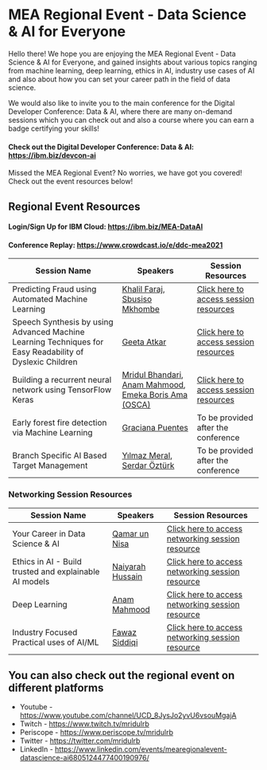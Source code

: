 # MEA Regional Event - Data Science & AI for Everyone

Hello there! We hope you are enjoying the MEA Regional Event - Data Science & AI for Everyone, and gained insights about various topics ranging from machine learning, deep learning, ethics in AI, industry use cases of AI and also about how you can set your career path in the field of data science.

We would also like to invite you to the main conference for the Digital Developer Conference: Data & AI, where there are many on-demand sessions which you can check out and also a course where you can earn a badge certifying your skills!

#### Check out the Digital Developer Conference: Data & AI: https://ibm.biz/devcon-ai

Missed the MEA Regional Event? No worries, we have got you covered! Check out the event resources below!

## Regional Event Resources

#### Login/Sign Up for IBM Cloud: https://ibm.biz/MEA-DataAI

#### Conference Replay: https://www.crowdcast.io/e/ddc-mea2021

|Session Name|Speakers|Session Resources|
|----|----|----|
|Predicting Fraud using Automated Machine Learning|[Khalil Faraj](https://www.linkedin.com/in/khalilfaraj/), [Sbusiso Mkhombe](https://www.linkedin.com/in/sbusisomkhombe/)|[Click here to access session resources](https://github.com/IBMDeveloperMEA/Fraud-Loan-Predictions-using-Automated-Machine-Learning)|
|Speech Synthesis by using Advanced Machine Learning Techniques for Easy Readability of Dyslexic Children|[Geeta Atkar](https://www.linkedin.com/in/geeta-atkar-38ba57146/)|[Click here to access session resources](https://github.com/IBMDeveloperMEA/MEA-Regional-Event-Data-AI/blob/main/slides/Geeta_SpeechSynthesis.pdf)|
|Building a recurrent neural network using TensorFlow Keras|[Mridul Bhandari](https://www.linkedin.com/in/mridul-bhandari/), [Anam Mahmood](https://www.linkedin.com/in/anam-mahmood-sheikh/), [Emeka Boris Ama (OSCA)](https://www.linkedin.com/in/emekaboris/)|[Click here to access session resources](https://github.com/IBMDeveloperMEA/Recurrent-Neural-Networks-using-TensorFlow-Keras)|
|Early forest fire detection via Machine Learning|[Graciana Puentes](https://www.linkedin.com/in/graciana-puentes-phd-6070041b/)|To be provided after the conference|
|Branch Specific AI Based Target Management|[Yılmaz Meral](https://www.linkedin.com/in/yilmazmeral/), [Serdar Öztürk](https://www.linkedin.com/in/zeynel-serdar-öztürk-141063100/)| To be provided after the conference|

### Networking Session Resources

|Session Name|Speakers|Session Resources|
|----|----|----|
|Your Career in Data Science & AI|[Qamar un Nisa](https://www.linkedin.com/in/qamarnisa/)|[Click here to access networking session resource](https://github.com/IBMDeveloperMEA/MEA-Regional-Event-Data-AI/blob/main/slides/Data%20Science%20Career.pdf)|
|Ethics in AI - Build trusted and explainable AI models|[Naiyarah Hussain](https://www.linkedin.com/in/naiyarah/)|[Click here to access networking session resource](https://github.com/IBMDeveloperMEA/MEA-Regional-Event-Data-AI/blob/main/slides/Ethics%20in%20AI.pdf)|
|Deep Learning|[Anam Mahmood](https://www.linkedin.com/in/anam-mahmood-sheikh/)|[Click here to access networking session resource](https://github.com/IBMDeveloperMEA/MEA-Regional-Event-Data-AI/blob/main/slides/Deep%20Learning%20Networking.pdf)|
|Industry Focused Practical uses of AI/ML|[Fawaz Siddiqi](https://www.linkedin.com/in/fawazsiddiqi/)|[Click here to access networking session resource](https://github.com/IBMDeveloperMEA/MEA-Regional-Event-Data-AI/blob/main/slides/Inudstry%20Application%20-%20AI.pdf)|

## You can also check out the regional event on different platforms
- Youtube - https://www.youtube.com/channel/UCD_8JysJo2yvU6vsouMgajA
- Twitch - https://www.twitch.tv/mridulrb
- Periscope - https://www.periscope.tv/mridulrb
- Twitter - https://twitter.com/mridulrb
- LinkedIn - https://www.linkedin.com/events/mearegionalevent-datascience-ai6805124477400190976/
